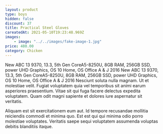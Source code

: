 ```yaml
---
layout: product
type: boys
hidden: false
discount: 37
title: Practical Steel Gloves
careatedAt: 2021-05-10T19:23:48.969Z
images:
    - image: "../../images/fake-image-1.jpg"
price: 480.00
category: Chicken
---
```

New ABC 13 9370, 13.3, 5th Gen CoreA5-8250U, 8GB RAM, 256GB SSD, power UHD Graphics, OS 10 Home, OS Office A & J 2016
New ABC 13 9370, 13.3, 5th Gen CoreA5-8250U, 8GB RAM, 256GB SSD, power UHD Graphics, OS 10 Home, OS Office A & J 2016
Nesciunt soluta nulla magnam. Ut et molestiae velit. Fugiat voluptatem quia vel temporibus sit animi earum asperiores praesentium. Vitae sit qui fuga facere delectus expedita voluptatem. Quam odit magni sapiente et dolores iure aspernatur sit veritatis.
 Aliquam est sit exercitationem eum aut. Id tempore recusandae mollitia reiciendis commodi et minima quo. Est est qui qui minima odio porro molestiae voluptates. Veritatis saepe sequi voluptatem assumenda voluptas debitis blanditiis itaque.
